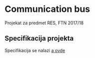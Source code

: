 # Communication bus
Projekat za predmet RES, FTN 2017/18 

## Specifikacija projekta

Specifikacija se nalazi [a ovde](https://github.com/djomla97/commbus/blob/master/Projekat%201.pdf)

